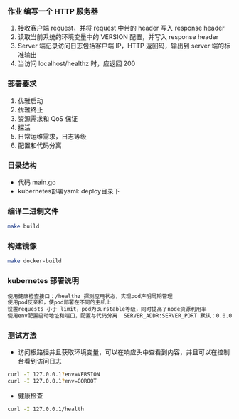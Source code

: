### 作业 编写一个 HTTP 服务器

1. 接收客户端 request，并将 request 中带的 header 写入 response header
2. 读取当前系统的环境变量中的 VERSION 配置，并写入 response header
3. Server 端记录访问日志包括客户端 IP，HTTP 返回码，输出到 server 端的标准输出
4. 当访问 localhost/healthz 时，应返回 200
### 部署要求
1. 优雅启动
2. 优雅终止
3. 资源需求和 QoS 保证
4. 探活
5. 日常运维需求，日志等级
6. 配置和代码分离

### 目录结构
* 代码 main.go
* kubernetes部署yaml: deploy目录下

### 编译二进制文件
```bash
make build
```
### 构建镜像
```bash
make docker-build
```

### kubernetes 部署说明
```txt
使用健康检查接口：/healthz 探测应用状态，实现pod声明周期管理
使用pod反亲和，使pod部署在不同的主机上
设置requests 小于 limit，pod为Burstable等级，同时提高了node资源利用率
使用env配置启动地址和端口，配置与代码分离  SERVER_ADDR:SERVER_PORT 默认：0.0.0.0:80
```

### 测试方法
* 访问根路径并且获取环境变量，可以在响应头中查看到内容，并且可以在控制台看到访问日志
```bash
curl -I 127.0.0.1?env=VERSION
curl -I 127.0.0.1?env=GOROOT 
```
* 健康检查
```bash
curl -I 127.0.0.1/health
```